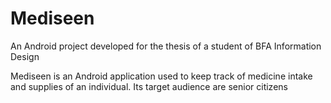 # Mediseen
An Android project developed for the thesis of a student of BFA Information Design

Mediseen is an Android application used to keep track of medicine intake and supplies of an individual. Its target audience are senior citizens

